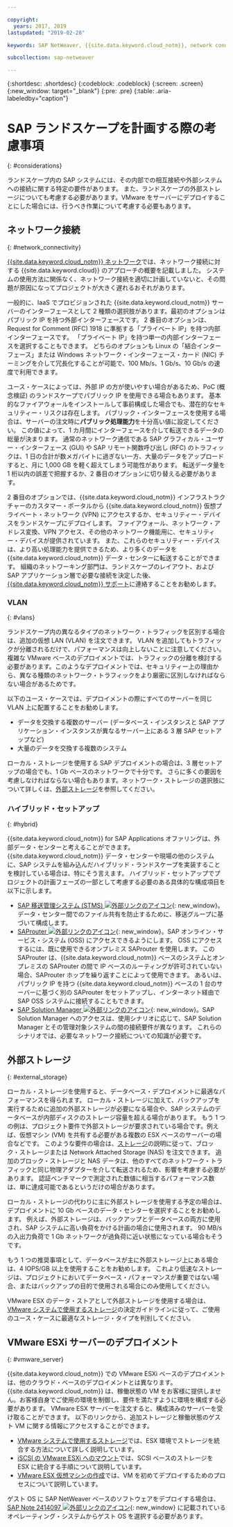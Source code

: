 ```yaml
---

copyright:
  years: 2017, 2019
lastupdated: "2019-02-28"

keywords: SAP NetWeaver, {{site.data.keyword.cloud_notm}}, network connectivity, VLANs, hybrid, STMS, SAProuter, SAP Solution Manager, SAP certified, database

subcollection: sap-netweaver

---
```


{:shortdesc: .shortdesc}
{:codeblock: .codeblock}
{:screen: .screen}
{:new_window: target="_blank"}
{:pre: .pre}
{:table: .aria-labeledby="caption"}

# SAP ランドスケープを計画する際の考慮事項
{: #considerations}

ランドスケープ内の SAP システムには、その内部での相互接続や外部システムへの接続に関する特定の要件があります。 また、ランドスケープの外部ストレージについても考慮する必要があります。VMware をサーバーにデプロイすることにした場合には、行うべき作業について考慮する必要もあります。

## ネットワーク接続
{: #network_connectivity}

[{{site.data.keyword.cloud_notm}} ネットワーク](/docs/infrastructure/sap-netweaver?topic=sap-netweaver-ibm_cloud_network#ibm_cloud_network)では、ネットワーク接続に対する {{site.data.keyword.cloud}} のアプローチの概要を記載しました。 システムの使用方法に関係なく、ネットワーク接続を適切に計画していないと、その問題が原因になってプロジェクトが大きく遅れるおそれがあります。

一般的に、IaaS でプロビジョンされた {{site.data.keyword.cloud_notm}} サーバーのインターフェースとして 2 種類の選択肢があります。最初のオプションはパブリック IP を持つ外部インターフェースです。 2 番目のオプションは、Request for Comment (RFC) 1918 に準拠する「プライベート IP」を持つ内部インターフェースです。 「プライベート IP」を持つ単一の内部インターフェースを選択することもできます。 どちらのオプションも Linux の「結合インターフェース」または Windows ネットワーク・インターフェース・カード (NIC) チーミングを介して冗長化することが可能で、100 Mb/s、1 Gb/s、10 Gb/s の速度で利用できます。

ユース・ケースによっては、外部 IP の方が使いやすい場合があるため、PoC (概念検証) のランドスケープでパブリック IP を使用できる場合もあります。 基本的なファイアウォールをインストールして事前構成した場合でも、潜在的なセキュリティー・リスクは存在します。 パブリック・インターフェースを使用する場合は、サーバーの注文時に**パブリック処理能力**を十分高い値に設定してください。 この値によって、1 カ月間にインターフェースを介して転送できるデータの総量が決まります。 通常のネットワーク通信である SAP グラフィカル・ユーザー・インターフェース (GUI) や SAP リモート関数呼び出し (RFC) のトラフィックは、1 日の合計が数メガバイトに過ぎない一方、大量のデータをアップロードすると、月に 1,000 GB を軽く超えてしまう可能性があります。 転送データ量を 1 桁以内の誤差で把握するか、2 番目のオプションに切り替える必要があります。

2 番目のオプションでは、{{site.data.keyword.cloud_notm}} インフラストラクチャーのカスタマー・ポータルから {{site.data.keyword.cloud_notm}} 仮想プライベート・ネットワーク (VPN) にアクセスするか、セキュリティー・デバイスをランドスケープにデプロイします。 ファイアウォール、ネットワーク・アドレス変換、VPN アクセス、その他のネットワーク機能用に、セキュリティー・デバイスが提供されています。 また、これらのセキュリティー・デバイスは、より高い処理能力を提供できるため、より多くのデータを {{site.data.keyword.cloud_notm}} データ・センターに転送することができます。 組織のネットワーキング部門は、ランドスケープのレイアウト、および SAP アプリケーション層で必要な接続を決定した後、[{{site.data.keyword.cloud_notm}} サポート](/docs/get-support?topic=get-support-getting-customer-support#getting-customer-support)に連絡することをお勧めします。

### VLAN
{: #vlans}

ランドスケープ内の異なるタイプのネットワーク・トラフィックを区別する場合は、追加の仮想 LAN (VLAN) を注文できます。 VLAN を追加してもトラフィックが分離されるだけで、パフォーマンスは向上しないことに注意してください。 複雑な VMware ベースのデプロイメントでは、トラフィックの分離を検討する必要があります。このようなデプロイメントでは、セキュリティー上の理由から、異なる種類のネットワーク・トラフィックをより厳密に区別しなければならない場合があるためです。

以下のユース・ケースでは、デプロイメントの際にすべてのサーバーを同じ VLAN 上に配置することをお勧めします。
  *	データを交換する複数のサーバー (データベース・インスタンスと SAP アプリケーション・インスタンスが異なるサーバー上にある 3 層 SAP セットアップなど)
  *	大量のデータを交換する複数のシステム

ローカル・ストレージを使用する SAP デプロイメントの場合は、3 層セットアップの場合でも、1 Gb ベースのネットワークで十分です。 さらに多くの要因を考慮しなければならない場合もあります。ネットワーク・ストレージの選択肢について詳しくは、[外部ストレージ](/docs/infrastructure/sap-netweaver?topic=sap-netweaver-considerations#considerations#external_storage)を参照してください。

### ハイブリッド・セットアップ
{: #hybrid}

{{site.data.keyword.cloud_notm}} for SAP Applications オファリングは、外部データ・センターと考えることができます。{{site.data.keyword.cloud_notm}} データ・センターや現場の他のシステムに、SAP システムを組み込んだハイブリッド・ランドスケープを実装することを検討している場合は、特にそう言えます。 ハイブリッド・セットアップでプロジェクトの計画フェーズの一部として考慮する必要のある具体的な構成項目を以下に示します。

  *	[SAP 移送管理システム (STMS) ![外部リンクのアイコン](../../icons/launch-glyph.svg "外部リンクのアイコン")](https://www.sap.com/products/transportation-logistics.html){: new_window}。データ・センター間でのファイル共有を防止するために、移送グループに基づいて構成します。
  *	[SAProuter ![外部リンクのアイコン](../../icons/launch-glyph.svg "外部リンクのアイコン")](https://support.sap.com/en/tools/connectivity-tools/saprouter.html){: new_window}。SAP オンライン・サービス・システム (OSS) にアクセスできるようにします。 OSS にアクセスするには、既に使用できるオンプレミス SAProuter を使用します。 この SAProuter は、{{site.data.keyword.cloud_notm}} ベースのシステムとオンプレミスの SAProuter の間で IP ベースのルーティングが許可されていない場合、SAProuter ホップを繰り返すことによって使用できます。 あるいは、パブリック IP を持つ {{site.data.keyword.cloud_notm}} ベースの 1 台のサーバーに基づく別の SAProuter をセットアップし、インターネット経由で SAP OSS システムに接続することもできます。
  *	[SAP Solution Manager ![外部リンクのアイコン](../../icons/launch-glyph.svg "外部リンクのアイコン")](https://support.sap.com/en/solution-manager.html){: new_window}。SAP Solution Manager へのアクセスは、使用シナリオに応じて、SAP Solution Manager とその管理対象システムの間の接続要件が異なります。 これらのシナリオでは、必要なネットワーク接続についての知識が必要です。  

## 外部ストレージ
{: #external_storage}

ローカル・ストレージを使用すると、データベース・デプロイメントに最適なパフォーマンスを得られます。 ローカル・ストレージに加えて、バックアップを実行するために追加の外部ストレージが必要になる場合や、SAP システムのデータベースが内部ディスクのストレージ容量を超える場合があります。 もう 1 つの例は、プロジェクト要件で外部ストレージが要求されている場合です。例えば、仮想マシン (VM) を共有する必要がある複数の ESX ベースのサーバーの場合などです。 このような要件の場合は、[ストレージ](/docs/infrastructure/sap-netweaver?topic=sap-netweaver-storage#storage)の説明に従って、ブロック・ストレージまたは Network Attached Storage (NAS) を注文できます。 追加のブロック・ストレージと NAS データは、他のすべてのネットワーク・トラフィックと同じ物理アダプターを介して転送されるため、影響を考慮する必要があります。 認証ベンチマークで測定された数値に相当するパフォーマンス数は、単に達成可能であるというだけの場合があります。

ローカル・ストレージの代わりに主に外部ストレージを使用する予定の場合は、デプロイメントに 10 Gb ベースのデータ・センターを選択することをお勧めします。 例えば、外部ストレージは、バックアップとデータベースの両方に使用され、SAP システムに高い負荷をかける計画の場合に使用されます。 90 MB/s の入出力負荷で 1 Gb ネットワークが過負荷に近い状態になっている場合もそうです。

もう 1 つの推奨事項として、データベースが主に外部ストレージ上にある場合は、4 IOPS/GB 以上を使用することをお勧めします。 これより低速なストレージは、プロジェクトにおいてデータベース・パフォーマンスが重要ではない場合、またはバックアップの目的で使用される場合にのみ使用してください。

VMware ESX のデータ・ストアとして外部ストレージを使用する場合は、[VMware システムで使用するストレージ](/docs/infrastructure/vmware?topic=VMware-storage-to-use-with-vmware-systems#storage-to-use-with-vmware-systems)の決定ガイドラインに従って、ご使用のユース・ケースに最適なストレージ・タイプを判別してください。

## VMware ESXi サーバーのデプロイメント
{: #vmware_server}

{{site.data.keyword.cloud_notm}} での VMware ESXi ベースのデプロイメントは、他のクラウド・ベースのデプロイメントとは異なります。 {{site.data.keyword.cloud_notm}} は、稼働状態の VM をお客様に提供しません。お客様自身でご使用の環境を制御し、要件を満たすように環境を構成する必要があります。 VMware ESX サーバーを注文すると、構成済みのサーバーを受け取ることができます。 以下のリンクから、追加ストレージと稼働状態のゲスト VM に関する情報にアクセスすることができます。

  *	[VMware システムで使用するストレージ](/docs/infrastructure/vmware?topic=VMware-storage-to-use-with-vmware-systems#storage-to-use-with-vmware-systems)では、ESX 環境でストレージを統合する方法について詳しく説明しています。
  * [iSCSI の VMware ESXi へのマウント](/docs/infrastructure/vmware?topic=VMware-mounting-iscsi-vmware-esxi#mounting-iscsi-vmware-esxi)では、SCSI ベースのストレージを ESX に統合する手順について説明しています。
  * [VMware ESX 仮想マシンの作成](/docs/infrastructure/vmware?topic=VMware-creating-a-vmware-esx-virtual-machine#creating-a-vmware-esx-virtual-machine)では、VM を初めてデプロイするためのプロセスについて説明しています。

ゲスト OS に SAP NetWeaver ベースのソフトウェアをデプロイする場合は、[SAP Note 2414097 ![外部リンクのアイコン](../../icons/launch-glyph.svg "外部リンクのアイコン")](https://launchpad.support.sap.com/#/notes/2414097){: new_window} に記載されているオペレーティング・システムからゲスト OS を選択する必要があります。
